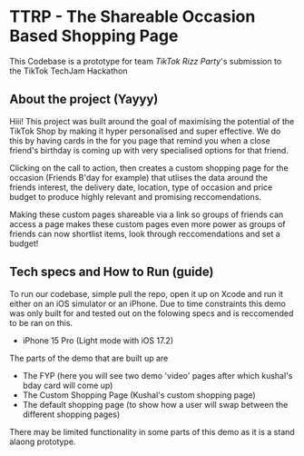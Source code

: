 # TTRP - The Shareable Occasion Based Shopping Page
This Codebase is a prototype for team _TikTok Rizz Party_'s submission to the TikTok TechJam Hackathon

## About the project (Yayyy)
Hiii! This project was built around the goal of maximising the potential of the TikTok Shop by making it hyper personalised and super effective. We do this by having cards in the for you page that remind you when a close friend's birthday is coming up with very specialised options for that friend.

Clicking on the call to action, then creates a custom shopping page for the occasion (Friends B'day for example) that utlises the data around the friends interest, the delivery date, location, type of occasion and price budget to produce highly relevant and promising reccomendations.

Making these custom pages shareable via a link so groups of friends can access a page makes these custom pages even more power as groups of friends can now shortlist items, look through reccomendations and set a budget!

## Tech specs and How to Run (guide)
To run our codebase, simple pull the repo, open it up on Xcode and run it either on an iOS simulator or an iPhone. Due to time constraints this demo was only built for and tested out on the folowing specs and is reccomended to be ran on this.
- iPhone 15 Pro (Light mode with iOS 17.2)

The parts of the demo that are built up are
- The FYP (here you will see two demo 'video' pages after which kushal's bday card will come up)
- The Custom Shopping Page (Kushal's custom shopping page)
- The default shopping page (to show how a user will swap between the different shopping pages)

There may be limited functionality in some parts of this demo as it is a stand alaong prototype. 
